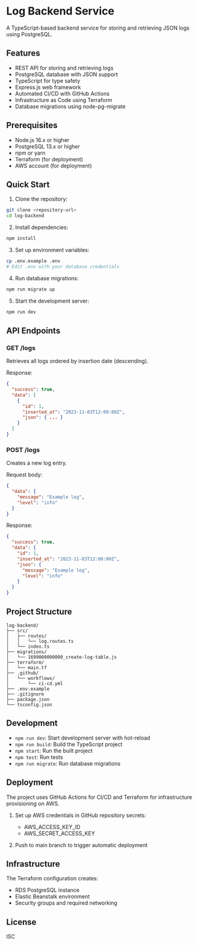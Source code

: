 # Log Backend Service

A TypeScript-based backend service for storing and retrieving JSON logs using PostgreSQL.

## Features

- REST API for storing and retrieving logs
- PostgreSQL database with JSON support
- TypeScript for type safety
- Express.js web framework
- Automated CI/CD with GitHub Actions
- Infrastructure as Code using Terraform
- Database migrations using node-pg-migrate

## Prerequisites

- Node.js 16.x or higher
- PostgreSQL 13.x or higher
- npm or yarn
- Terraform (for deployment)
- AWS account (for deployment)

## Quick Start

1. Clone the repository:
```bash
git clone <repository-url>
cd log-backend
```

2. Install dependencies:
```bash
npm install
```

3. Set up environment variables:
```bash
cp .env.example .env
# Edit .env with your database credentials
```

4. Run database migrations:
```bash
npm run migrate up
```

5. Start the development server:
```bash
npm run dev
```

## API Endpoints

### GET /logs
Retrieves all logs ordered by insertion date (descending).

Response:
```json
{
  "success": true,
  "data": [
    {
      "id": 1,
      "inserted_at": "2023-11-03T12:00:00Z",
      "json": { ... }
    }
  ]
}
```

### POST /logs
Creates a new log entry.

Request body:
```json
{
  "data": {
    "message": "Example log",
    "level": "info"
  }
}
```

Response:
```json
{
  "success": true,
  "data": {
    "id": 1,
    "inserted_at": "2023-11-03T12:00:00Z",
    "json": {
      "message": "Example log",
      "level": "info"
    }
  }
}
```

## Project Structure

```
log-backend/
├── src/
│   ├── routes/
│   │   └── log.routes.ts
│   └── index.ts
├── migrations/
│   └── 1699000000000_create-log-table.js
├── terraform/
│   └── main.tf
├── .github/
│   └── workflows/
│       └── ci-cd.yml
├── .env.example
├── .gitignore
├── package.json
└── tsconfig.json
```

## Development

- `npm run dev`: Start development server with hot-reload
- `npm run build`: Build the TypeScript project
- `npm start`: Run the built project
- `npm test`: Run tests
- `npm run migrate`: Run database migrations

## Deployment

The project uses GitHub Actions for CI/CD and Terraform for infrastructure provisioning on AWS.

1. Set up AWS credentials in GitHub repository secrets:
   - AWS_ACCESS_KEY_ID
   - AWS_SECRET_ACCESS_KEY

2. Push to main branch to trigger automatic deployment

## Infrastructure

The Terraform configuration creates:
- RDS PostgreSQL instance
- Elastic Beanstalk environment
- Security groups and required networking

## License

ISC
